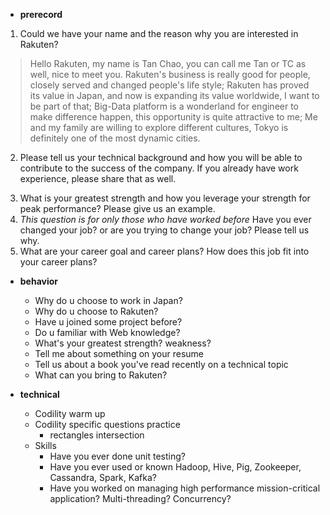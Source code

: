 - **prerecord**

1. Could we have your name and the reason why you are interested in Rakuten?
> Hello Rakuten, my name is Tan Chao, you can call me Tan or TC as well, nice to meet you.
> Rakuten's business is really good for people, closely served and changed people's life style; Rakuten has proved 
its value in Japan, and now is expanding its value worldwide, I want to be part of that; Big-Data platform is a
wonderland for engineer to make difference happen, this opportunity is quite attractive to me; Me and my family are 
willing to explore different cultures, Tokyo is definitely one of the most dynamic cities. 

2. Please tell us your technical background and how you will be able to contribute to the success of the company.
If you already have work experience, please share that as well.
  >
3. What is your greatest strength and how you leverage your strength for peak performance? Please give us an example.
4. *This question is for only those who have worked before* Have you ever changed your job? or are you trying to change
your job? Please tell us why.
5. What are your career goal and career plans? How does this job fit into your career plans?

- **behavior**
  - Why do u choose to work in Japan?
  - Why do u choose to Rakuten?
  - Have u joined some project before?
  - Do u familiar with Web knowledge?
  - What's your greatest strength? weakness?
  - Tell me about something on your resume
  - Tell us about a book you've read recently on a technical topic
  - What can you bring to Rakuten?
  
- **technical**
  - Codility warm up
  - Codility specific questions practice
    - rectangles intersection
  - Skills
    - Have you ever done unit testing?
    - Have you ever used or known Hadoop, Hive, Pig, Zookeeper, Cassandra, Spark, Kafka?
    - Have you worked on managing high performance mission-critical application? Multi-threading? Concurrency?

